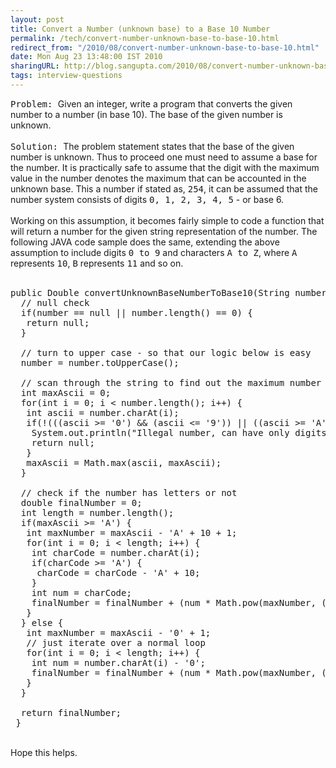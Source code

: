 ```yaml
---
layout: post
title: Convert a Number (unknown base) to a Base 10 Number
permalink: /tech/convert-number-unknown-base-to-base-10.html
redirect_from: "/2010/08/convert-number-unknown-base-to-base-10.html"
date: Mon Aug 23 13:48:00 IST 2010
sharingURL: http://blog.sangupta.com/2010/08/convert-number-unknown-base-to-base-10.html
tags: interview-questions
---
```


<tt>Problem: </tt>Given an integer, write a program that converts the given number to a number (in base 10). The base of the given number is unknown.
<br>
<br>
<tt>Solution: </tt>The problem statement states that the base of the given number is unknown. Thus to proceed one must need to assume a base for the number. It is practically safe to assume that the digit with the maximum value in the number denotes the maximum that can be accounted in the unknown base. This a number if stated as, 
<tt>254</tt>, it can be assumed that the number system consists of digits 
<tt>0, 1, 2, 3, 4, 5</tt> - or base 6. 
<br>
<br>Working on this assumption, it becomes fairly simple to code a function that will return a number for the given string representation of the number. The following JAVA code sample does the same, extending the above assumption to include digits 
<tt>0 to 9</tt> and characters 
<tt>A to Z</tt>, where 
<tt>A</tt> represents 
<tt>10</tt>, 
<tt>B</tt> represents 
<tt>11</tt> and so on.
<br>
<br>
<pre class="brush: java">public Double convertUnknownBaseNumberToBase10(String number) {<br>  // null check<br>  if(number == null || number.length() == 0) {<br>   return null;<br>  }<br>  <br>  // turn to upper case - so that our logic below is easy<br>  number = number.toUpperCase();<br><br>  // scan through the string to find out the maximum number or the character<br>  int maxAscii = 0;<br>  for(int i = 0; i &lt; number.length(); i++) {<br>   int ascii = number.charAt(i);<br>   if(!(((ascii &gt;= '0') &amp;&amp; (ascii &lt;= '9')) || ((ascii &gt;= 'A') &amp;&amp; (ascii &lt;= 'Z')))) {<br>    System.out.println("Illegal number, can have only digits (0-9) and letters (A-Z)");<br>    return null;<br>   }<br>   maxAscii = Math.max(ascii, maxAscii);<br>  }<br>  <br>  // check if the number has letters or not<br>  double finalNumber = 0;<br>  int length = number.length();<br>  if(maxAscii &gt;= 'A') {<br>   int maxNumber = maxAscii - 'A' + 10 + 1;<br>   for(int i = 0; i &lt; length; i++) {<br>    int charCode = number.charAt(i);<br>    if(charCode &gt;= 'A') {<br>     charCode = charCode - 'A' + 10;<br>    }<br>    int num = charCode;<br>    finalNumber = finalNumber + (num * Math.pow(maxNumber, (length - i - 1)));<br>   }<br>  } else {<br>   int maxNumber = maxAscii - '0' + 1;<br>   // just iterate over a normal loop<br>   for(int i = 0; i &lt; length; i++) {<br>    int num = number.charAt(i) - '0';<br>    finalNumber = finalNumber + (num * Math.pow(maxNumber, (length - i - 1)));<br>   }<br>  }<br>  <br>  return finalNumber;<br> }<br></pre>
<br>Hope this helps.
